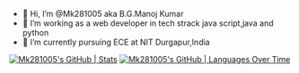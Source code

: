 - 👋 Hi, I’m @Mk281005 aka B.G.Manoj Kumar
- 👀 I’m working as a web developer in tech strack java script,java and python
- 🌱 I’m currently pursuing ECE at NIT Durgapur,India

<!---
Mk281005/Mk281005 is a ✨ special ✨ repository because its `README.md` (this file) appears on your GitHub profile.
You can click the Preview link to take a look at your changes.
--->
[![Mk281005's GitHub | Stats](https://stats.quira.sh/Mk281005/github?theme=dark)](https://quira.sh?utm_source=widgets&utm_campaign=Mk281005)
[![Mk281005's GitHub | Languages Over Time](https://stats.quira.sh/Mk281005/languages-over-time?theme=dark)](https://quira.sh?utm_source=widgets&utm_campaign=Mk281005)
